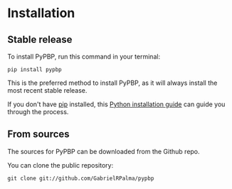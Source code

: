 # Installation

## Stable release

To install PyPBP, run this command in your terminal:

```
pip install pypbp
```

This is the preferred method to install PyPBP, as it will always install the most recent stable release.

If you don't have [pip](https://pip.pypa.io) installed, this [Python installation guide](http://docs.python-guide.org/en/latest/starting/installation/) can guide you through the process.

## From sources

The sources for PyPBP can be downloaded from the Github repo.

You can clone the public repository:

```
git clone git://github.com/GabrielRPalma/pypbp
```
